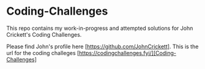 # Coding-Challenges
This repo contains my work-in-progress and attempted solutions for John Crickett's Coding Challenges.

Please find John's profile here [https://github.com/JohnCrickett]. This is the url for the coding challeges [https://codingchallenges.fyi/][Coding-Challenges]



